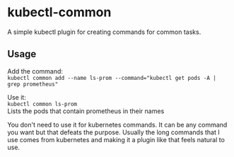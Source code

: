 # kubectl-common

A simple kubectl plugin for creating commands for common tasks.

## Usage

Add the command:  
`kubectl common add --name ls-prom --command="kubectl get pods -A | grep prometheus"`

Use it:  
`kubectl common ls-prom`  
Lists the pods that contain prometheus in their names

You don't need to use it for kubernetes commands. It can be any command you want but that defeats the purpose. Usually the long commands that I use comes from kubernetes and making it a plugin like that feels natural to use.
